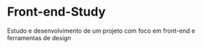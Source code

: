 # Front-end-Study
Estudo e desenvolvimento de um projeto com foco em front-end e ferramentas de design
